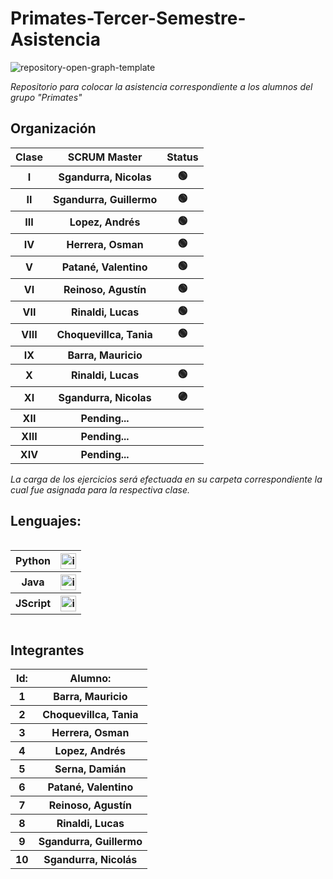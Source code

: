 # Primates-Tercer-Semestre-Asistencia

![repository-open-graph-template](https://user-images.githubusercontent.com/111594677/232668817-8e98b10a-384f-4730-a592-ff342a4272ca.png)

*Repositorio para colocar la asistencia correspondiente a los alumnos del grupo "Primates"*

## Organización
<table style="width: 100%; text-align: center;">
  <tr>
    <th>Clase</th>
    <th>SCRUM Master</th>
    <th>Status</th>
  </tr>
  <tr>
    <th>I</th>
    <th>Sgandurra, Nicolas</th>
    <th> 🟢 </th>
  </tr>
  <tr>
    <th>II</th>
    <th>Sgandurra, Guillermo</th>
    <th> 🟢 </th>
  </tr>
  <tr>
    <th>III</th>
    <th>Lopez, Andrés</th>
    <th> 🟢 </th>
  </tr>
  <tr>
    <th>IV</th>
    <th> Herrera, Osman </th>
    <th> 🟢 </th>
  </tr>
  <tr>
    <th>V</th>
    <th> Patané, Valentino </th>
    <th> 🟢 </th>
  </tr>
  <tr>
    <th>VI</th>
    <th> Reinoso, Agustín </th>
    <th> 🟢 </th>
  </tr>
  <tr>
    <th>VII</th>
    <th> Rinaldi, Lucas </th>
    <th> 🟢 </th>
  </tr>
  <tr>
    <th>VIII</th>
    <th>  Choquevillca, Tania </th>
    <th>  🟢 </th>
  </tr>
  <tr>
    <th>IX</th>
    <th> Barra, Mauricio </th>
    <th>          </th>
  </tr>
  <tr>
    <th>X</th>
    <th> Rinaldi, Lucas </th>
    <th> 🟢 </th>
  </tr>
  <tr>
    <th>XI</th>
    <th>Sgandurra, Nicolas</th>
    <th>  🟣  </th>
  </tr>
  <tr>
    <th>XII</th>
    <th> Pending... </th>
    <th>          </th>
  </tr>
  <tr>
    <th>XIII</th>
    <th> Pending... </th>
    <th>          </th>
  </tr>
  <tr>
    <th>XIV</th>
    <th> Pending... </th>
    <th>          </th>
  </tr>
</table>


*La carga de los ejercicios será efectuada en su carpeta correspondiente la cual fue asignada para la respectiva clase.*

## Lenguajes:

<div style="overflow-x: auto; overflow-y: hidden;">
  <table>
    <tr>
      <th>Python</th>
      <th> <img src="https://user-images.githubusercontent.com/111594677/232658922-1758a4c2-aeb5-4e1d-8a24-ed18d30e2265.png" alt="imagen" width="25"> </th>
    </tr>
    <tr>
      <th>Java</th>
      <th> <img src="https://user-images.githubusercontent.com/111594677/232658674-541d1ad3-6a9e-4dd3-87b7-32a153cd0753.png" alt="imagen" width="25"> </th>
    </tr>
    <tr>
      <th>JScript</th>
      <th> <img src="https://user-images.githubusercontent.com/111594677/232659377-a34daabe-5216-44b3-a4c6-02e880d21312.png" alt="imagen" width="25"> </th>
    </tr>
  </table>
</div>

## Integrantes


  <table style="width: 100%; text-align: center;">
      <tr>
      <th>Id:</th>
      <th>Alumno:</th>
    </tr>
    <tr>
      <th>1</th>
      <th>Barra, Mauricio</th>
    </tr>
    <tr>
      <th>2</th>
      <th>Choquevillca, Tania</th>
    </tr>
    <tr>
      <th>3</th>
      <th>Herrera, Osman</th>
    </tr>
    <tr>
      <th>4</th>
      <th>Lopez, Andrés</th>
    </tr>
    <tr>
      <th>5</th>
      <th>Serna, Damián</th>
    </tr>
    <tr>
      <th>6</th>
      <th>Patané, Valentino</th>
    </tr>
    <tr>
      <th>7</th>
      <th>Reinoso, Agustín</th>
    </tr>
    <tr>
      <th>8</th>
      <th>Rinaldi, Lucas</th>
    </tr>
    <tr>
      <th>9</th>
      <th>Sgandurra, Guillermo</th>
    </tr>
    <tr>
      <th>10</th>
      <th>Sgandurra, Nicolás</th>
    </tr>
  </table>




